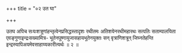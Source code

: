 +++
title = "०२ उत घा"

+++

उतघ अपिच सःयःशत्रूणांहन्तृत्वेनप्रसिद्धस्तादृशः रथीतमः अतिशयेनरथीमहारथः सत्पतिः सताम्पालयिता एवङ्गुणाइन्द्रःसख्यामित्र- भूतेनपूष्णायुजासहायभूतेनयुक्तः सन् वृत्राणिशत्रून् जिघ्नतेहन्ति इन्द्रस्यापिअयमेवसाहाय्यकारीत्यर्थः ॥ २ ॥